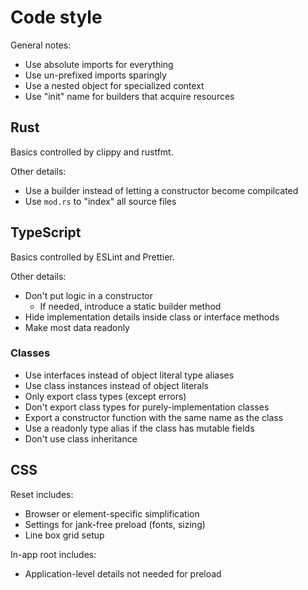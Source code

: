 # Code style

General notes:

- Use absolute imports for everything
- Use un-prefixed imports sparingly
- Use a nested object for specialized context
- Use "init" name for builders that acquire resources

## Rust

Basics controlled by clippy and rustfmt.

Other details:

- Use a builder instead of letting a constructor become compilcated
- Use `mod.rs` to "index" all source files

## TypeScript

Basics controlled by ESLint and Prettier.

Other details:

- Don't put logic in a constructor
  - If needed, introduce a static builder method
- Hide implementation details inside class or interface methods
- Make most data readonly

### Classes

- Use interfaces instead of object literal type aliases
- Use class instances instead of object literals
- Only export class types (except errors)
- Don't export class types for purely-implementation classes
- Export a constructor function with the same name as the class
- Use a readonly type alias if the class has mutable fields
- Don't use class inheritance

## CSS

Reset includes:

- Browser or element-specific simplification
- Settings for jank-free preload (fonts, sizing)
- Line box grid setup

In-app root includes:

- Application-level details not needed for preload
